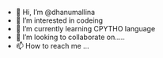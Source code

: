 - 👋 Hi, I’m @dhanumallina
- 👀 I’m interested in codeing
- 🌱 I’m currently learning CPYTHO language
- 💞️ I’m looking to collaborate on.....
- 📫 How to reach me ...

<!---
dhanumallina/dhanumallina is a ✨ special ✨ repository because its `README.md` (this file) appears on your GitHub profile.
You can click the Preview link to take a look at your changes.
--->
